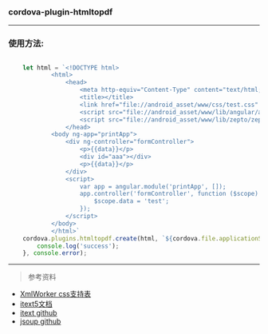 
### cordova-plugin-htmltopdf





---

### 使用方法:

```js

    let html = `<!DOCTYPE html>
            <html>
                <head>
                    <meta http-equiv="Content-Type" content="text/html; charset=utf-8" />
                    <title></title>
                    <link href="file://android_asset/www/css/test.css" rel="stylesheet" />
                    <script src="file://android_asset/www/lib/angular/angular.min.js"></script>
                    <script src="file://android_asset/www/lib/zepto/zepto.min.js"></script>
                </head>
            <body ng-app="printApp">
                <div ng-controller="formController">
                    <p>{{data}}</p>
                    <div id="aaa"></div>
                    <p>{{data}}</p>
                </div> 
                <script>
                    var app = angular.module('printApp', []);
                    app.controller('formController', function ($scope) {
                        $scope.data = 'test';
                    });
                </script>
            </body>
            </html>`
    cordova.plugins.htmltopdf.create(html, `${cordova.file.applicationStorageDirectory}test.pdf`, function () {
        console.log('success');
    }, console.error);

```

---


>参考资料

* [XmlWorker css支持表](http://demo.itextsupport.com/xmlworker/itextdoc/CSS-conformance-list.html)
* [itext5文档](http://developers.itextpdf.com/examples/xml-worker-itext5) 
* [itext github](https://github.com/itext/itextpdf) 
* [jsoup github](https://github.com/jhy/jsoup/) 